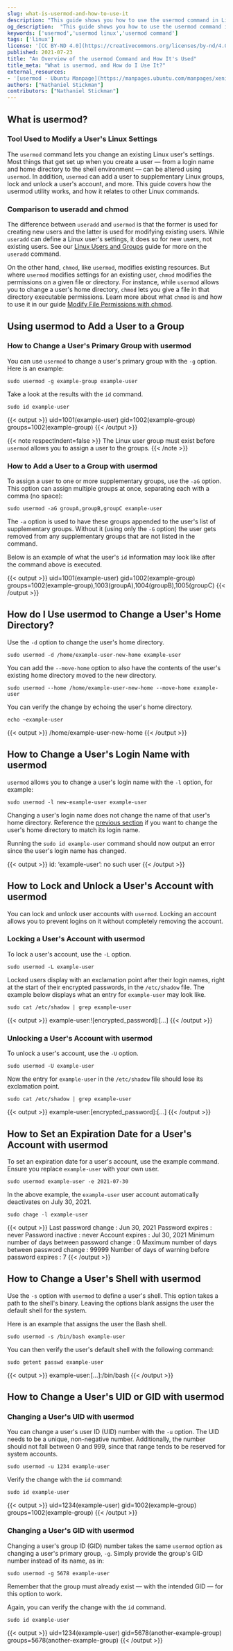 ```yaml
---
slug: what-is-usermod-and-how-to-use-it
description: "This guide shows you how to use the usermod command in Linux. You learn how to change a user’s home directory, login name, groups, user shell, and more."
og_description:  "This guide shows you how to use the usermod command in Linux. You learn how to change a user’s home directory, login name, groups, user shell, and more."
keywords: ['usermod','usermod linux','usermod command']
tags: ['linux']
license: '[CC BY-ND 4.0](https://creativecommons.org/licenses/by-nd/4.0)'
published: 2021-07-23
title: "An Overview of the usermod Command and How It's Used"
title_meta: "What is usermod, and How do I Use It?"
external_resources:
- '[usermod - Ubuntu Manpage](https://manpages.ubuntu.com/manpages/xenial/en/man8/usermod.8.html)'
authors: ["Nathaniel Stickman"]
contributors: ["Nathaniel Stickman"]
---
```

## What is usermod?

### Tool Used to Modify a User's Linux Settings

The `usermod` command lets you change an existing Linux user's settings. Most things that get set up when you create a user — from a login name and home directory to the shell environment — can be altered using `usermod`. In addition, `usermod` can add a user to supplementary Linux groups, lock and unlock a user's account, and more. This guide covers how the usermod utility works, and how it relates to other Linux commands.

### Comparison to useradd and chmod

The difference between `useradd` and `usermod` is that the former is used for creating new users and the latter is used for modifying existing users. While `useradd` can define a Linux user's settings, it does so for new users, not existing users. See our [Linux Users and Groups](/docs/guides/linux-users-and-groups/#creating-and-deleting-user-accounts) guide for more on the `useradd` command.

On the other hand, `chmod`, like `usermod`, modifies existing resources. But where `usermod` modifies settings for an existing user, `chmod` modifies the permissions on a given file or directory. For instance, while `usermod` allows you to change a user's home directory, `chmod` lets you give a file in that directory executable permissions. Learn more about what `chmod` is and how to use it in our guide [Modify File Permissions with chmod](/docs/guides/modify-file-permissions-with-chmod/).

## Using usermod to Add a User to a Group

### How to Change a User's Primary Group with usermod

You can use `usermod` to change a user's primary group with the `-g` option. Here is an example:

    sudo usermod -g example-group example-user

Take a look at the results with the `id` command.

    sudo id example-user

{{< output >}}
uid=1001(example-user) gid=1002(example-group) groups=1002(example-group)
{{< /output >}}

{{< note respectIndent=false >}}
The Linux user group must exist before `usermod` allows you to assign a user to the groups.
{{< /note >}}


### How to Add a User to a Group with usermod

To assign a user to one or more supplementary groups, use the `-aG` option. This option can assign multiple groups at once, separating each with a comma (no space):

    sudo usermod -aG groupA,groupB,groupC example-user

The `-a` option is used to have these groups appended to the user's list of supplementary groups. Without it (using only the `-G` option) the user gets removed from any supplementary groups that are not listed in the command.

Below is an example of what the user's `id` information may look like after the command above is executed.

{{< output >}}
uid=1001(example-user) gid=1002(example-group) groups=1002(example-group),1003(groupA),1004(groupB),1005(groupC)
{{< /output >}}

## How do I Use usermod to Change a User's Home Directory?

Use the `-d` option to change the user's home directory.

    sudo usermod -d /home/example-user-new-home example-user

You can add the `--move-home` option to also have the contents of the user's existing home directory moved to the new directory.

    sudo usermod --home /home/example-user-new-home --move-home example-user

You can verify the change by echoing the user's home directory.

    echo ~example-user

{{< output >}}
/home/example-user-new-home
{{< /output >}}

## How to Change a User's Login Name with usermod

`usermod` allows you to change a user's login name with the `-l` option, for example:

    sudo usermod -l new-example-user example-user

Changing a user's login name does not change the name of that user's home directory. Reference the [previous section](#how-do-i-use-usermod-to-change-a-users-home-directory) if you want to change the user's home directory to match its login name.

Running the `sudo id example-user` command should now output an error since the user's login name has changed.

{{< output >}}
id: ‘example-user’: no such user
{{< /output >}}

## How to Lock and Unlock a User's Account with usermod

You can lock and unlock user accounts with `usermod`. Locking an account allows you to prevent logins on it without completely removing the account.

### Locking a User's Account with usermod

To lock a user's account, use the `-L` option.

    sudo usermod -L example-user

Locked users display with an exclamation point after their login names, right at the start of their encrypted passwords, in the `/etc/shadow` file. The example below displays what an entry for `example-user` may look like.

    sudo cat /etc/shadow | grep example-user

{{< output >}}
example-user:![encrypted_password]:[...]
{{< /output >}}

### Unlocking a User's Account with usermod

To unlock a user's account, use the `-U` option.

    sudo usermod -U example-user

Now the entry for `example-user` in the `/etc/shadow` file should lose its exclamation point.

    sudo cat /etc/shadow | grep example-user

{{< output >}}
example-user:[encrypted_password]:[...]
{{< /output >}}

## How to Set an Expiration Date for a User's Account with usermod

To set an expiration date for a user's account, use the example command. Ensure you replace `example-user` with your own user.

    sudo usermod example-user -e 2021-07-30

In the above example, the `example-user` user account automatically deactivates on July 30, 2021.

    sudo chage -l example-user

{{< output >}}
Last password change     : Jun 30, 2021
Password expires     : never
Password inactive     : never
Account expires      : Jul 30, 2021
Minimum number of days between password change  : 0
Maximum number of days between password change  : 99999
Number of days of warning before password expires : 7
{{< /output >}}

## How to Change a User's Shell with usermod

Use the `-s` option with `usermod` to define a user's shell. This option takes a path to the shell's binary. Leaving the options blank assigns the user the default shell for the system.

Here is an example that assigns the user the Bash shell.

    sudo usermod -s /bin/bash example-user

You can then verify the user's default shell with the following command:

    sudo getent passwd example-user

{{< output >}}
example-user:[...]:/bin/bash
{{< /output >}}

## How to Change a User's UID or GID with usermod

### Changing a User's UID with usermod

You can change a user's user ID (UID) number with the `-u` option. The UID needs to be a unique, non-negative number. Additionally, the number should not fall between 0 and 999, since that range tends to be reserved for system accounts.

    sudo usermod -u 1234 example-user

Verify the change with the `id` command:

    sudo id example-user

{{< output >}}
uid=1234(example-user) gid=1002(example-group) groups=1002(example-group)
{{< /output >}}

### Changing a User's GID with usermod

Changing a user's group ID (GID) number takes the same `usermod` option as changing a user's primary group, `-g`. Simply provide the group's GID number instead of its name, as in:

    sudo usermod -g 5678 example-user

Remember that the group must already exist — with the intended GID — for this option to work.

Again, you can verify the change with the `id` command.

    sudo id example-user

{{< output >}}
uid=1234(example-user) gid=5678(another-example-group) groups=5678(another-example-group)
{{< /output >}}
